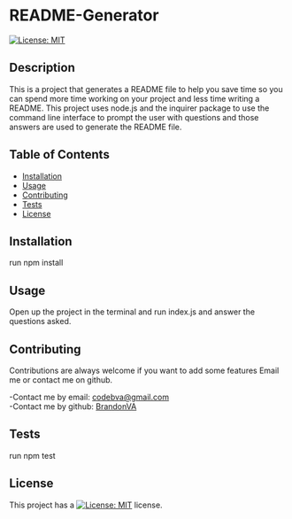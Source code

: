 # README-Generator
[![License: MIT](https://img.shields.io/badge/License-MIT-yellow.svg)](https://opensource.org/licenses/MIT)

## Description 

This is a project that generates a README file to help you save time so you can spend more time working on your project and less time writing a README. This project uses node.js and the inquirer package to use the command line interface to prompt the user with questions and those answers are used to generate the README file.


## Table of Contents

* [Installation](#installation)
* [Usage](#usage)
* [Contributing](#Contributing)
* [Tests](#Tests)
* [License](#license)


## Installation 
run npm install


## Usage 

Open up the project in the terminal and run index.js and answer the questions asked.


## Contributing 

Contributions are always welcome if you want to add some features Email me or contact me on github.

-Contact me by email: codebva@gmail.com <br>
-Contact me by github: [BrandonVA](https://github.com/BrandonVA)

## Tests 
run npm test



## License 
This project has a [![License: MIT](https://img.shields.io/badge/License-MIT-yellow.svg)](https://opensource.org/licenses/MIT) license.
